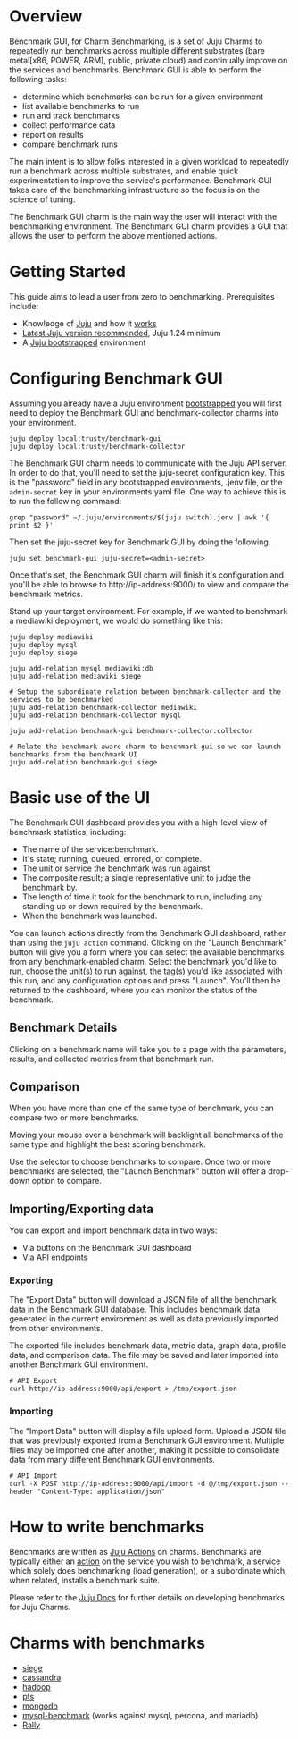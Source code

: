 # Overview

Benchmark GUI, for Charm Benchmarking, is a set of Juju Charms to repeatedly run benchmarks across multiple different substrates (bare metal[x86, POWER, ARM], public, private cloud) and continually improve on the services and benchmarks. Benchmark GUI is able to perform the following tasks:
- determine which benchmarks can be run for a given environment
- list available benchmarks to run
- run and track benchmarks
- collect performance data
- report on results
- compare benchmark runs

The main intent is to allow folks interested in a given workload to repeatedly run a benchmark across multiple substrates, and enable quick experimentation to improve the service's performance. Benchmark GUI takes care of the benchmarking infrastructure so the focus is on the science of tuning.

The Benchmark GUI charm is the main way the user will interact with the benchmarking environment. The Benchmark GUI charm provides a GUI that allows the user to perform the above mentioned actions.

# Getting Started

This guide aims to lead a user from zero to benchmarking. Prerequisites include:
- Knowledge of [Juju](https://jujucharms.com) and how it [works](https://jujucharms.com/docs/stable/getting-started)
- [Latest Juju version recommended](https://jujucharms.com/get-started), Juju 1.24 minimum
- A [Juju bootstrapped](https://jujucharms.com/docs/stable/getting-started) environment

# Configuring Benchmark GUI

Assuming you already have a Juju environment [bootstrapped](https://jujucharms.com/docs/stable/charms) you will first need to deploy the Benchmark GUI and benchmark-collector charms into your environment.

    juju deploy local:trusty/benchmark-gui
    juju deploy local:trusty/benchmark-collector

The Benchmark GUI charm needs to communicate with the Juju API server. In order to do that, you'll need to set the juju-secret configuration key. This is the "password" field in any bootstrapped environments, .jenv file, or the `admin-secret` key in your environments.yaml file. One way to achieve this is to run the following command:

    grep "password" ~/.juju/environments/$(juju switch).jenv | awk '{ print $2 }'

Then set the juju-secret key for Benchmark GUI by doing the following.

    juju set benchmark-gui juju-secret=<admin-secret>

Once that's set, the Benchmark GUI charm will finish it's configuration and you'll be able to browse to http://ip-address:9000/ to view and compare the benchmark metrics.

Stand up your target environment. For example, if we wanted to benchmark a mediawiki deployment, we would do something like this:

    juju deploy mediawiki
    juju deploy mysql
    juju deploy siege

    juju add-relation mysql mediawiki:db
    juju add-relation mediawiki siege

    # Setup the subordinate relation between benchmark-collector and the services to be benchmarked
    juju add-relation benchmark-collector mediawiki
    juju add-relation benchmark-collector mysql

    juju add-relation benchmark-gui benchmark-collector:collector

    # Relate the benchmark-aware charm to benchmark-gui so we can launch benchmarks from the benchmark UI
    juju add-relation benchmark-gui siege

# Basic use of the UI

The Benchmark GUI dashboard provides you with a high-level view of benchmark statistics, including:
- The name of the service:benchmark.
- It's state; running, queued, errored, or complete.
- The unit or service the benchmark was run against.
- The composite result; a single representative unit to judge the benchmark by.
- The length of time it took for the benchmark to run, including any standing up or down required by the benchmark.
- When the benchmark was launched.

You can launch actions directly from the Benchmark GUI dashboard, rather than using the `juju action` command. Clicking on the "Launch Benchmark" button will give you a form where you can select the available benchmarks from any benchmark-enabled charm. Select the benchmark you'd like to run, choose the unit(s) to run against, the tag(s) you'd like associated with this run, and any configuration options and press "Launch". You'll then be returned to the dashboard, where you can monitor the status of the benchmark.

## Benchmark Details

Clicking on a benchmark name will take you to a page with the parameters, results, and collected metrics from that benchmark run.

## Comparison

When you have more than one of the same type of benchmark, you can compare two or more benchmarks.

Moving your mouse over a benchmark will backlight all benchmarks of the same type and highlight the best scoring benchmark.

Use the selector to choose benchmarks to compare. Once two or more benchmarks are selected, the "Launch Benchmark" button will offer a drop-down option to compare.


## Importing/Exporting data

You can export and import benchmark data in two ways:
- Via buttons on the Benchmark GUI dashboard
- Via API endpoints

### Exporting

The "Export Data" button will download a JSON file of all the benchmark data in the Benchmark GUI database. This includes benchmark data generated in the current environment as well as data previously imported from other environments.

The exported file includes benchmark data, metric data, graph data, profile data, and comparison data. The file may be saved and later imported into another Benchmark GUI environment.

    # API Export
    curl http://ip-address:9000/api/export > /tmp/export.json

### Importing

The "Import Data" button will display a file upload form. Upload a JSON file that was previously exported from a Benchmark GUI environment. Multiple files may be imported one after another, making it possible to consolidate data from many different Benchmark GUI environments.

    # API Import
    curl -X POST http://ip-address:9000/api/import -d @/tmp/export.json --header "Content-Type: application/json"

# How to write benchmarks

Benchmarks are written as [Juju Actions](https://jujucharms.com/docs/stable/actions) on charms. Benchmarks are typically either an [action](https://jujucharms.com/docs/stable/actions) on the service you wish to benchmark, a service which solely does benchmarking (load generation), or a subordinate which, when related, installs a benchmark suite.

Please refer to the [Juju Docs](https://jujucharms.com/docs/devel/authors-charm-benchmarks) for further details on developing benchmarks for Juju Charms.

# Charms with benchmarks
 - [siege](https://github.com/juju-solutions/siege)
 - [cassandra](https://github.com/juju-solutions/cassandra)
 - [hadoop](https://code.launchpad.net/~aisrael/charms/trusty/apache-hadoop-client/benchmarks)
 - [pts](https://github.com/phoronix-test-suite/phoronix-test-suite/tree/master/deploy/juju/trusty/pts)
 - [mongodb](https://jujucharms.com/mongodb)
 - [mysql-benchmark](https://github.com/juju-solutions/mysql-benchmark) (works against mysql, percona, and mariadb)
 - [Rally](https://jujucharms.com/u/marcoceppi/rally/trusty/0)
